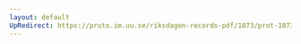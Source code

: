 ```yaml
---
layout: default
UpRedirect: https://pruto.im.uu.se/riksdagen-records-pdf/1873/prot-1873--fk--412.pdf
---
```

